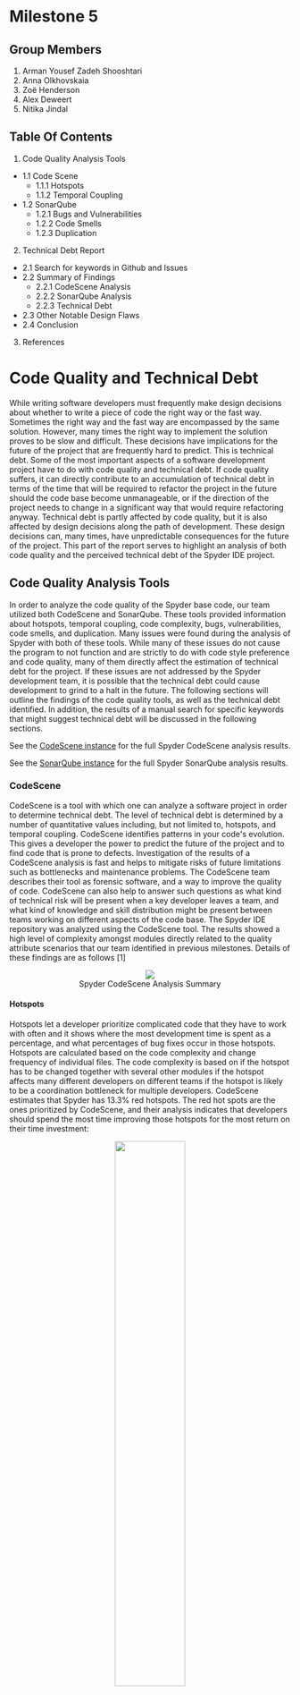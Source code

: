 # Milestone 5

## Group Members
1. Arman Yousef Zadeh Shooshtari
2. Anna Olkhovskaia
3. Zoë Henderson
4. Alex Deweert
5. Nitika Jindal

## Table Of Contents

1. Code Quality Analysis Tools   
 * 1.1 Code Scene      
    * 1.1.1 Hotspots      
    * 1.1.2 Temporal Coupling      
 * 1.2 SonarQube   
   * 1.2.1 Bugs and Vulnerabilities   
   * 1.2.2 Code Smells   
   * 1.2.3 Duplication   
2. Technical Debt Report   
 * 2.1 Search for keywords in Github and Issues   
 * 2.2 Summary of Findings   
   * 2.2.1 CodeScene Analysis   
   * 2.2.2 SonarQube Analysis    
   * 2.2.3 Technical Debt        
 * 2.3 Other Notable Design Flaws   
 * 2.4 Conclusion   
3. References   


# Code Quality and Technical Debt
While writing software developers must frequently make design decisions about whether to write a piece of code the right way or the fast way. Sometimes the right way and the fast way are encompassed by the same solution. However, many times the right way to implement the solution proves to be slow and difficult. These decisions have implications for the future of the project that are frequently hard to predict. This is technical debt. Some of the most important aspects of a software development project have to do with code quality and technical debt. If code quality suffers, it can directly contribute to an accumulation of technical debt in terms of the time that will be required to refactor the project in the future should the code base become unmanageable, or if the direction of the project needs to change in a significant way that would require refactoring anyway. Technical debt is partly affected by code quality, but it is also affected by design decisions along the path of development. These design decisions can, many times, have unpredictable consequences for the future of the project. This part of the report serves to highlight an analysis of both code quality and the perceived technical debt of the Spyder IDE project.


## Code Quality Analysis Tools

In order to analyze the code quality of the Spyder base code, our team utilized both CodeScene and SonarQube. These tools provided information about hotspots, temporal coupling, code complexity, bugs, vulnerabilities, code smells, and duplication. Many issues were found during the analysis of Spyder with both of these tools. While many of these issues do not cause the program to not function and are strictly to do with code style preference and code quality, many of them directly affect the estimation of technical debt for the project. If these issues are not addressed by the Spyder development team, it is possible that the technical debt could cause development to grind to a halt in the future. The following sections will outline the findings of the code quality tools, as well as the technical debt identified. In addition, the results of a manual search for specific keywords that might suggest technical debt will be discussed in the following sections.

See the [CodeScene instance](https://codescene.io/projects/4391/jobs/12332/results) for the full Spyder CodeScene analysis results.

See the [SonarQube instance](https://sonarcloud.io/dashboard?id=AlexDeweert_spyder) for the full Spyder SonarQube analysis results.

### CodeScene
CodeScene is a tool with which one can analyze a software project in order to determine technical debt. The level of technical debt is determined by a number of quantitative values including, but not limited to, hotspots, and temporal coupling. CodeScene identifies patterns in your code's evolution. This gives a developer the power to predict the future of the project and to find code that is prone to defects. Investigation of the results of a CodeScene analysis is fast and helps to mitigate risks of future limitations such as bottlenecks and maintenance problems. The CodeScene team describes their tool as forensic software, and a way to improve the quality of code. CodeScene can also help to answer such questions as what kind of technical risk will be present when a key developer leaves a team, and what kind of knowledge and skill distribution might be present between teams working on different aspects of the code base. The Spyder IDE repository was analyzed using the CodeScene tool. The results showed a high level of complexity amongst modules directly related to the quality attribute scenarios that our team identified in previous milestones. Details of these findings are as follows [1]

<p align = "center">
<img src = "./images_m5/codescene_summary.png" />
<br>
Spyder CodeScene Analysis Summary
</p>

#### Hotspots
Hotspots let a developer prioritize complicated code that they have to work with often and it shows where the most development time is spent as a percentage, and what percentages of bug fixes occur in those hotspots. Hotspots are calculated based on the code complexity and change frequency of individual files. The code complexity is based on if the hotspot has to be changed together with several other modules if the hotspot affects many different developers on different teams if the hotspot is likely to be a coordination bottleneck for multiple developers. CodeScene estimates that Spyder has 13.3% red hotspots. The red hot spots are the ones prioritized by CodeScene, and their analysis indicates that developers should spend the most time improving those hotspots for the most return on their time investment:

<p align = "center">
<img src = "./images_m5/code_scene_hotspots.png" width = "50%" height = "50%"/>
<br>
CodeScene Hotspots Overview
</p>

<!-- TODO add links to the files in the following paragraph (because they default to null web pages if they're not mentioned explicitly -->

It would appear that not all of the hotspots identified by CodeScene are of any consequence to our analysis of the technical debt of the project, at least in terms of how they relate to the Quality Attribute services identified by our team. The hotspots which appear to be relevant to our analysis occur in mainwindow.py, languageserver.py, editor.plugin.py, editor.widgets.editor.py, editor.widgets.codeeditor.py, and plugins.ipythonconsole.plugin.py. Interestingly, these modules happen to make up the bulk of which elements were present and relevant in our previous views from milestone 3 and 4. This would suggest that, since it would be beneficial for developers to focus on these modules, then they would directly affect the quality attributes identified by our team.

Refactoring targets are used to prioritize the hotspots and to make it happen CodeScene employs algorithms that look at deeper change patterns in the analysis data. Refactoring targets shows all the main files which are more prone to tehnical debt, in the below figure we can see that CodeScene identifies mainwindow.py, editor.py, and codeeditor.py as being the most important refactoring targets:

<p align = "center">
<img src = "./images_m5/code_scene_refactoring_targets.png" width = "85%" height = "85%"/>
<br>
CodeScene Refactoring Targets
</p>

#### Temporal Coupling
The temporal coupling analysis shows how two files change together over time. This means that during the editing of two files, they are committed to a repository within the same commit, or commits within a short period of time. These files are frequently seen to change together, indicating that they might be dependent on each other. The temporal coupling can be a serious code smell and can be useful to identify code duplication or tight coupling. That is, if two modules are interdependent, which is an unwanted attribute, temporal coupling information offers at least some insight into this. Not surprisingly, Spyder appears to have low temporal coupling. With regards to the relevant quality attributes discussed in previous milestones, it would appear that temporal couplings are nearly non-existent. The only relevant couplings have a degree of temporal coupling rated at 30%. This is between the editor and it's plugin class, editor.py:

<p align = "center">
<img src = "./images_m5/code_scene_temporal_coupling_overview.png" width = "70%" height = "70%"/><br>
<img src = "./images_m5/code_scene_relevant_coupling.png" width = "50%" height = "50%"/>
<br>
CodeScene Temporal Couplings Overview
</p>

### SonarQube
SonarQube serves a similar purpose as CodeScene, but it provides a little more information in a different way. Some of the information that SonarQube provides includes Bugs and Vulnerabilities, Code Smells, and Duplication. *SonarQube is an open-source platform developed by SonarSource for continuous inspection of code quality to perform automatic reviews with static analysis of code to detect bugs, code smells, and security vulnerabilities on 20+ programming languages. SonarQube offers reports on duplicated code, coding standards, unit tests, code coverage, code complexity, comments, bugs, and security vulnerabilities* [3].

<p align = "center">
<img src = "./images_m5/sonarqube_summary.png" />
<br>
Spyder SonarQube Analysis Summary
</p>

#### Bugs and Vulnerabilities
Bugs are basically the error, flaw, failure or fault in a computer program or system that causes it to produce an incorrect or unexpected result, or to behave in unintended ways. 

The vulnerability is a weakness which can be exploited by a threat actor, such as an attacker, to perform unauthorized actions within a computer system. 

SonarQube defines a bug as *An issue that represents something wrong in the code. If this has not broken yet, it will, and probably at the worst possible moment. This needs to be fixed. Yesterday.*[2]

The SonarQube analysis found 21 bugs and zero vulnerabilities. All but two of the bugs were classified as "major". Two were classified as minor bugs. None of the bugs listed by the analysis was present in any module that was related to the relevant quality attribute scenarios. Of all bugs found only 10 were present in Python or Javascript files. The majority of major bugs were found in the file jquery.js which is a Javascript element in the Spyder "Help" plugin. Spyder is written primarily in Python but does use Javascript in some of its modules. The remainder were HTML bugs that appear to be less of a concern than the core code since Spyder is a desktop application, not a web-based one:
<p align = "center">
<img src = "./images_m5/sq_buglist_1.png" />
<br>
<img src = "./images_m5/sq_buglist_2.png" />
<br>
SonarQube relevant bug list
</p>

#### Code Smells
SonarQube defined a code smell as *A maintainability-related issue in the code. Leaving it as-is means that at best maintainers will have a harder time than they should make changes to the code. At worst, they'll be so confused by the state of the code that they'll introduce additional errors as they make changes.*[2]. The result of the analysis reveals 600 code smells in total. Of these 600 code smells, 150 were critical, 233 were major, and 217 were minor classifications. An example of a major code smell classification very common in the Spyder code base is "*Refactor this function to reduce its Cognitive Complexity from 87 to the 15 allowed*". Cognitive complexity is a scoring system based on what SonarQube considers to be a characteristic of code that contributes in some small way to the overall complexity of a code file. For example, nesting a piece of code contributes +1 points to the complexity and each subsequent nesting within a nesting contributes +1 points as well. Instances of triple (or more) nesting are penalized even more. Deep nesting is considered by SonarQube to be undesirable coding practice. Another example of a code smell present in Spyder is exceeding the limit of the number of function parameters. The default analysis settings for SonarQube is 7 function parameters maximum, and many functions exceed this limit. There are too many types of code smells to summarize in this report, suffice to say that the estimated accumulated days of effort needed to refactor all of the suggested issues is 12 days.

#### Duplication
Code duplication is generally regarded as an undesirable characteristic in a coding project. Code duplication means that, if the block of code duplicated has bugs, code smells, or technical debt, then the duplication of that code inherits all negative aspects, hence the undesirability. The SonarQube tool has identified approximately 0.7% of code duplication within the project, spread across 673 lines of duplicated code, 33 duplicated blocks, and 20 duplicated files. It should be noted that the modules with the largest proportion of duplication are the testing modules:

<p align = "center">
<img src = "./images_m5/sq_duplicated_code.png" width = "60%" height = "60%"/>
<br>
SonarQube code duplication overview
</p>

---

## Technical Debt Report

### Search for keywords in Github and Issues

We searched for "TODO" commenting in the Spyder code and noted the following distinct sections where it appeared that a "quick and dirty" implementation was being used rather than a proper implementation.

Here we see a comment, *This may be inefficient, find a faster way to do it*, indicating a solution that is likely to be slow, and could be replaced with a faster solution. Clearly, this code works for the overall solution for Spyder, but it becomes a processing bottleneck in the future. This is only a small trade-off, but it will lead to an accumulation of technical debt over time:
<p align = "center">
<img src = "./images_m5/todo_sphinxify.png" width = "60%" height = "60%"/>
<br>
Code screenshot for sphinxify class level function in sphinxify.py
</p>

The comment *Remove hard coded "Value" column number (3 here)* indicates that the function in this class cannot be dynamic according to passed in parameters. If many hardcoded values are utilized throughout the code in a similar manner then bugs may arise, leading to the requirement for future refactoring in order to make the column numbers parameterized. Hard coding parameters leads to a small accumulation of technical debt:
<p align = "center">
<img src = "./images_m5/todo_collectionseditor.png" width = "60%" height = "60%"/>
<br>
Code screenshot for CollectionsEditor class function: mouseDoubleClickEvent
</p>

We see a comment, *Add fallback to OSX* as a TODO item within the code base. This suggests that the developer either did not have time to implement the fallback to OSX within the logical flow of the function, or they simply forgot to do so. If it was the first case, then the design decision for this portion indicates the accumulation of technical debt. This is because the developer may have been looking for a fast solution likely to work on whatever operating system the function was being developed on, but the design of that function for cross-platform compatibility was deferred:
<p align = "center">
<img src = "./images_m5/todo_run_python_script_in_terminal.png" width = "60%" height = "60%"/>
<br>
Code screenshot for ProgramError class function: todo_run_python_script_in_terminal
</p>

Of note, there are many comments "TODO: Connect this to the LSP!" within the Spyder code base in many plugin widget classes (the Language Server Protocol server provides Intellisense functionality). While some of these widgets do successfully connect to the LSP, some do not. Interestingly, recent bugs have arisen within the Spyder Github Issues forum mentioning that language recognition is not working on the SplitPane editor. We can see that technical debt is catching up to the recent versions of Spyder due to not implementing the LSP connections in all locations where there was a TODO comment:
<p align = "center">
<img src = "./images_m5/todo_update_code_analysis_actions.png" width = "60%" height = "60%"/>
<br>
Code screenshot for Editor class function: update_code_analysis_actions
</p>

<p align = "center">
<img src = "./images_m5/issues_lsp.png" width = "60%" height = "60%"/>
<br>
Technical debt issue relating Issues forum and codebase TODO comment
</p>

A keyword search for "technical debt" in the Issues section of the Spyder Github page revealed an open issue which was a discussion about a roadmap to end support for Python 2 in future releases of Spyder due to a number of reasons including: 

>*python2.7 support will end in 2020, some libraries are dropping python2 support (ipython), the majority of libraries already support Python 3, there is a big **technical debt** in spyder related to python2 support (the utility py3compat is used in +50 files), and the CI time will drop to almost half*.

The response of the lead maintainer, Carlos Cardoba, confirmed that Spyder 5 will indeed be a Python 3 project, and acknowledged that the port will be a big job:

> *The problem is the big refactoring we're planning for Spyder 4 (and that now lives in the split-plugins branch) will make really, really hard to keep maintaining our 3 series with bugfixes until 2020. So we decided to leave Python 2 support in Spyder 4 and to release Spyder 5 at the end of 2019 with the single change of being Python 3 only.*

The Spyder team has utilized Python 2 will the pycompat3 library up until now, but has made a decision to switch gears and move into Python 3 only support for a future version of Spyder (version 5) in 2020. This is a near textbook definition of technical debt. At the time Spyder was first released, it is possible that discussions about implementation in Python 2 were a non-issue because most external tools and libraries still used and supported Python 2. However, the clock is running down for Python 2 as it will no longer be supported in 2020. In addition, many of Spyder external modules are also dropping support for Python 2. A search in the Issues forums and discussion does not reveal the design decision for choosing Python 2 over 3 since 3 has been available since 2000 and Spyder development began around 2015. It is likely that the developers of Spyder in its early days did not consider their decision would result in an entire refactoring of the project at a later date. Either that or the refactoring was considered as a distinct possibility and the decision to use Python 2 was a conscious one so that a working version of the product could be implemented fast and with a lot of support from Python 2 only external modules. This is a typical example of a technical debt decision; *a design or construction approach is taken that's expedient in the short term, but that creates a technical context that increases complexity and cost in the long term*. Clearly, it is a complex task to refactor all Python 2 modules into Python 3 within a 200,000 KSLOC project, and the cost is certainly a factor.

<p align = "center">
<img src = "./images_m5/issues_python2.png" width = "70%" height = "70%"/>
<br>
Technical debt issue about dropping Python 2 Support
</p>

### Summary of Findings

#### CodeScene Analysis
It would appear that the only issues of interest identified in the CodeScene analysis were the identification of hotspots within Spyder. The temporal coupling data revealed only a small amount of coupling within modules of interest (those related to the identified quality attribute scenarios). However, the hotspots suggest a high degree of complexity in almost all of the modules of interest. This suggests that these modules need to be refactored, at least in a general sense, to reduce code complexity. That is, the functions should be shorter, with less nesting in order to increase readability and maintainability. Because of the high complexity in the modules of interest, the primary quality attributes which we identified as important will be directly affected in the future.

#### SonarQube Analysis
From the bugs and vulnerabilities analysis, the most significant bug was a duplicated *else if* condition in the Spyder IDE Variable Explorer. Most likely, this bug leads to dead code, but there's a chance it could lead to unexpected behavior. The remaining bugs are within HTML files which seem inconsequential (since Spyder is a desktop application, not a web application), and within the Help plugin where there are a few items of the issue, but these bugs are within an arguably less important module. There are undoubtedly some code quality issues due to the bugs and vulnerability analysis.

There are a significant number of code smells within this project which sums to 12 days worth of refactoring. While these code smells are not necessarily project breaking issues, they are (by SonarQube's estimation) bad coding practice, and they should be refactored. Deeply nested functions, too many parameters, function length (too many lines), excessively large complexity scores, and other issues plague this project. 

The duplications are clearly an issue if the duplicated code itself has an inherent bug. If that's the case, then all of the duplicated bugs needed to be fixed.

All of these issues aren't mission critical to Spyder's success or failure, but over time these refactoring issues could lead to a stall in development when maintainability becomes too cost-intensive because the complexity is too much for developer maintenance.

#### Technical Debt
The code analysis tools estimated approximately 12 days of technical debt, or time required, in order to refactor the Spyder codebase into a form free of excessive complexity and code smells. The most interesting part of the technical debt analysis was derived from a manual check of the *issues* forum on the Spyder GitHub page. A number of issues were identified, but two were quite notable. The first of these issues was related to a bug where the Intellisense feature was not present on one of the Spyder widgets. This was due to an LSP (language server protocol) server bug. The LSP bug might have been predicted after a manual search through the code base for comments matching *TODO* since this search revealed many locations that put off connecting the LSP server to that portion of the code. The second notable issue had to do with a major design decision to migrate the entire Spyder code base from Python 2 to Python 3 in the 2019 release of Spyder version 5. This is certainly a potentially huge undertaking for the developer community since this is an open source project. Many of the developers may not be available or interested in contributing anymore, which leaves the original members (such as Carlos Cardoba and others) the sole responsibility of refactoring the entire project in a reasonable amount of time. The refactoring process may or may not have been predicted in the early days of the design of Spyder, but either way, it was undoubtedly a design decision which will have a significant impact on future project development. The second example is nearly a textbook definition of technical debt; it would seem that a major decision was made to use Python 2, possibly due to the availability of external modules that also used Python 2, in order to expedite the implementation of a working product. The tradeoff was a working product, but now the team faces paying the price by refactoring the entire code base.

### Other Notable Design Flaws
There is an inconsistent level of commenting throughout classes and functions. Some classes are commented quite extensively, but some are completely devoid of any comments. While some developers might argue that commenting is not necessary if functions and variables are named correctly, commenting does have it's place. Especially for new developers, or for speeding up the onboarding process for experienced developers who are new to the team. In addition, if there does not exist documentation for a project, a well-commented project can contribute to the accuracy of these documents by leaving less room for ambiguity or inaccurate interpretation of function or class behavior.

Some of the class files are 3 KSLOC which can be quite difficult to maintain or to determine the function of the class. Many of the classes are quite complex, as noted by a high level of complexity reported by CodeScene. This complexity is certainly palpable when attempting to intuit what the code actually does. In addition, there does not appear to be a code quality standard or style guide. Because of that, it seems that, as long as the code works, then style or complexity isn't a big deal. This causes an issue during the end to end function tracing, especially if some classes are over-engineered, and some are not, but both come from different developers.

### Conclusion
The Spyder project certainly has it's issues. The behavior of the product, when installed and used in a normal fashion, suggests a stable and well-engineered product. However, an analysis of the code base using both automated tools, and a manual analysis reveals a significant amount of technical debt, and overly complicated code. These issues could be addressed by creating a coding style guideline, as well as a guideline for project contribution. It might also be helpful to run the automated tools on a regular basis in order to double check that the design is not going too far off the rails. While many issues can be addressed and prevented, some technical debt cannot be avoided.

---

## References

[1] https://codescene.io/about <br>
[2] https://docs.sonarqube.org/latest/user-guide/concepts/ <br>
[3] https://en.wikipedia.org/wiki/SonarQube
